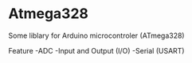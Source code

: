 # Atmega328
Some liblary for Arduino microcontroler (ATmega328)

Feature
-ADC
-Input and Output (I/O)
-Serial (USART)
